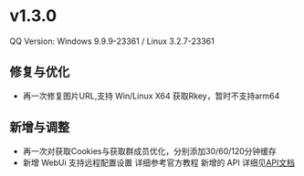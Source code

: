 # v1.3.0

QQ Version: Windows 9.9.9-23361 / Linux 3.2.7-23361

## 修复与优化
* 再一次修复图片URL,支持 Win/Linux X64 获取Rkey，暂时不支持arm64


## 新增与调整
* 再一次对获取Cookies与获取群成员优化，分别添加30/60/120分钟缓存
* 新增 WebUi 支持远程配置设置 详细参考官方教程
新增的 API 详细见[API文档](https://napneko.github.io/zh-CN/develop/extends_api)

